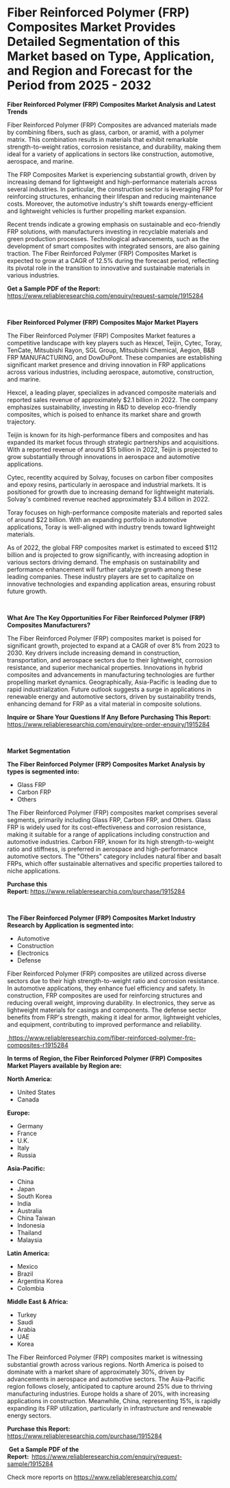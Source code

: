 <p><h1>Fiber Reinforced Polymer (FRP) Composites Market Provides Detailed Segmentation of this Market based on Type, Application, and Region and Forecast for the Period from 2025 - 2032</h1></p><p><strong>Fiber Reinforced Polymer (FRP) Composites Market Analysis and Latest Trends</strong></p>
<p><p>Fiber Reinforced Polymer (FRP) Composites are advanced materials made by combining fibers, such as glass, carbon, or aramid, with a polymer matrix. This combination results in materials that exhibit remarkable strength-to-weight ratios, corrosion resistance, and durability, making them ideal for a variety of applications in sectors like construction, automotive, aerospace, and marine. </p><p>The FRP Composites Market is experiencing substantial growth, driven by increasing demand for lightweight and high-performance materials across several industries. In particular, the construction sector is leveraging FRP for reinforcing structures, enhancing their lifespan and reducing maintenance costs. Moreover, the automotive industry's shift towards energy-efficient and lightweight vehicles is further propelling market expansion. </p><p>Recent trends indicate a growing emphasis on sustainable and eco-friendly FRP solutions, with manufacturers investing in recyclable materials and green production processes. Technological advancements, such as the development of smart composites with integrated sensors, are also gaining traction. The Fiber Reinforced Polymer (FRP) Composites Market is expected to grow at a CAGR of 12.5% during the forecast period, reflecting its pivotal role in the transition to innovative and sustainable materials in various industries.</p></p>
<p><strong>Get a Sample PDF of the Report:&nbsp;</strong> <a href="https://www.reliableresearchiq.com/enquiry/request-sample/1915284?utm_campaign=2173&utm_medium=2&utm_source=Github&utm_content=ia&utm_term=15022025&utm_id=fiber-reinforced-polymer-frp-composites">https://www.reliableresearchiq.com/enquiry/request-sample/1915284</a></p>
<p>&nbsp;</p>
<p><strong>Fiber Reinforced Polymer (FRP) Composites Major Market Players</strong></p>
<p><p>The Fiber Reinforced Polymer (FRP) Composites Market features a competitive landscape with key players such as Hexcel, Teijin, Cytec, Toray, TenCate, Mitsubishi Rayon, SGL Group, Mitsubishi Chemical, Aegion, B&B FRP MANUFACTURING, and DowDuPont. These companies are establishing significant market presence and driving innovation in FRP applications across various industries, including aerospace, automotive, construction, and marine.</p><p>Hexcel, a leading player, specializes in advanced composite materials and reported sales revenue of approximately $2.1 billion in 2022. The company emphasizes sustainability, investing in R&D to develop eco-friendly composites, which is poised to enhance its market share and growth trajectory.</p><p>Teijin is known for its high-performance fibers and composites and has expanded its market focus through strategic partnerships and acquisitions. With a reported revenue of around $15 billion in 2022, Teijin is projected to grow substantially through innovations in aerospace and automotive applications.</p><p>Cytec, recentlty acquired by Solvay, focuses on carbon fiber composites and epoxy resins, particularly in aerospace and industrial markets. It is positioned for growth due to increasing demand for lightweight materials. Solvay's combined revenue reached approximately $3.4 billion in 2022.</p><p>Toray focuses on high-performance composite materials and reported sales of around $22 billion. With an expanding portfolio in automotive applications, Toray is well-aligned with industry trends toward lightweight materials.</p><p>As of 2022, the global FRP composites market is estimated to exceed $112 billion and is projected to grow significantly, with increasing adoption in various sectors driving demand. The emphasis on sustainability and performance enhancement will further catalyze growth among these leading companies. These industry players are set to capitalize on innovative technologies and expanding application areas, ensuring robust future growth.</p></p>
<p>&nbsp;</p>
<p><strong>What Are The Key Opportunities For Fiber Reinforced Polymer (FRP) Composites Manufacturers?</strong></p>
<p><p>The Fiber Reinforced Polymer (FRP) composites market is poised for significant growth, projected to expand at a CAGR of over 8% from 2023 to 2030. Key drivers include increasing demand in construction, transportation, and aerospace sectors due to their lightweight, corrosion resistance, and superior mechanical properties. Innovations in hybrid composites and advancements in manufacturing technologies are further propelling market dynamics. Geographically, Asia-Pacific is leading due to rapid industrialization. Future outlook suggests a surge in applications in renewable energy and automotive sectors, driven by sustainability trends, enhancing demand for FRP as a vital material in composite solutions.</p></p>
<p><strong>Inquire or Share Your Questions If Any Before Purchasing This Report:</strong> <a href="https://www.reliableresearchiq.com/enquiry/pre-order-enquiry/1915284?utm_campaign=2173&utm_medium=2&utm_source=Github&utm_content=ia&utm_term=15022025&utm_id=fiber-reinforced-polymer-frp-composites">https://www.reliableresearchiq.com/enquiry/pre-order-enquiry/1915284</a></p>
<p>&nbsp;</p>
<p><strong>Market Segmentation</strong></p>
<p><strong>The Fiber Reinforced Polymer (FRP) Composites Market Analysis by types is segmented into:</strong></p>
<p><ul><li>Glass FRP</li><li>Carbon FRP</li><li>Others</li></ul></p>
<p><p>The Fiber Reinforced Polymer (FRP) composites market comprises several segments, primarily including Glass FRP, Carbon FRP, and Others. Glass FRP is widely used for its cost-effectiveness and corrosion resistance, making it suitable for a range of applications including construction and automotive industries. Carbon FRP, known for its high strength-to-weight ratio and stiffness, is preferred in aerospace and high-performance automotive sectors. The "Others" category includes natural fiber and basalt FRPs, which offer sustainable alternatives and specific properties tailored to niche applications.</p></p>
<p><strong>Purchase this Report:&nbsp;</strong><a href="https://www.reliableresearchiq.com/purchase/1915284?utm_campaign=2173&utm_medium=2&utm_source=Github&utm_content=ia&utm_term=15022025&utm_id=fiber-reinforced-polymer-frp-composites">https://www.reliableresearchiq.com/purchase/1915284</a></p>
<p>&nbsp;</p>
<p><strong>The Fiber Reinforced Polymer (FRP) Composites Market Industry Research by Application is segmented into:</strong></p>
<p><ul><li>Automotive</li><li>Construction</li><li>Electronics</li><li>Defense</li></ul></p>
<p><p>Fiber Reinforced Polymer (FRP) composites are utilized across diverse sectors due to their high strength-to-weight ratio and corrosion resistance. In automotive applications, they enhance fuel efficiency and safety. In construction, FRP composites are used for reinforcing structures and reducing overall weight, improving durability. In electronics, they serve as lightweight materials for casings and components. The defense sector benefits from FRP's strength, making it ideal for armor, lightweight vehicles, and equipment, contributing to improved performance and reliability.</p></p>
<p><a href="https://www.reliableresearchiq.com/fiber-reinforced-polymer-frp-composites-r1915284?utm_campaign=2173&utm_medium=2&utm_source=Github&utm_content=ia&utm_term=15022025&utm_id=fiber-reinforced-polymer-frp-composites">&nbsp;https://www.reliableresearchiq.com/fiber-reinforced-polymer-frp-composites-r1915284</a></p>
<p><strong>In terms of Region, the Fiber Reinforced Polymer (FRP) Composites Market Players available by Region are:</strong></p>
<p>
    <p> <strong> North America: </strong>
        <ul>
            <li>United States</li>
            <li>Canada</li>
        </ul>
        </p> 
    <p> <strong> Europe: </strong>
        <ul>
            <li>Germany</li>
            <li>France</li>
            <li>U.K.</li>
            <li>Italy</li>
            <li>Russia</li>
        </ul>
        </p> 
    <p> <strong> Asia-Pacific: </strong>
        <ul>
            <li>China</li>
            <li>Japan</li>
            <li>South Korea</li>
            <li>India</li>
            <li>Australia</li>
            <li>China Taiwan</li>
            <li>Indonesia</li>
            <li>Thailand</li>
            <li>Malaysia</li>
        </ul>
        </p> 
    <p> <strong> Latin America: </strong>
        <ul>
            <li>Mexico</li>
            <li>Brazil</li>
            <li>Argentina Korea</li>
            <li>Colombia</li>
        </ul>
        </p> 
    <p> <strong> Middle East & Africa: </strong>
        <ul>
            <li>Turkey</li>
            <li>Saudi</li>
            <li>Arabia</li>
            <li>UAE</li>
            <li>Korea</li>
        </ul>
    </p>
    </p>
<p><p>The Fiber Reinforced Polymer (FRP) composites market is witnessing substantial growth across various regions. North America is poised to dominate with a market share of approximately 30%, driven by advancements in aerospace and automotive sectors. The Asia-Pacific region follows closely, anticipated to capture around 25% due to thriving manufacturing industries. Europe holds a share of 20%, with increasing applications in construction. Meanwhile, China, representing 15%, is rapidly expanding its FRP utilization, particularly in infrastructure and renewable energy sectors.</p></p>
<p><strong>Purchase this Report: </strong><a href="https://www.reliableresearchiq.com/purchase/1915284?utm_campaign=2173&utm_medium=2&utm_source=Github&utm_content=ia&utm_term=15022025&utm_id=fiber-reinforced-polymer-frp-composites">https://www.reliableresearchiq.com/purchase/1915284</a></p>
<p>&nbsp;<strong>Get a Sample PDF of the Report:&nbsp;&nbsp;</strong><a href="https://www.reliableresearchiq.com/enquiry/request-sample/1915284?utm_campaign=2173&utm_medium=2&utm_source=Github&utm_content=ia&utm_term=15022025&utm_id=fiber-reinforced-polymer-frp-composites">https://www.reliableresearchiq.com/enquiry/request-sample/1915284</a></p>
<p><strong></strong></p>
<p>Check more reports on <a href="https://www.reliableresearchiq.com/?utm_campaign=2173&utm_medium=2&utm_source=Github&utm_content=ia&utm_term=15022025&utm_id=fiber-reinforced-polymer-frp-composites">https://www.reliableresearchiq.com/</a></p>